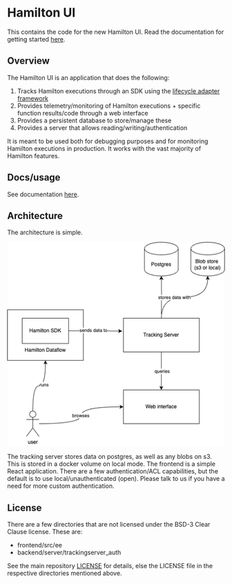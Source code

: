 # Hamilton UI

This contains the code for the new Hamilton UI. Read the documentation for getting started
[here](https://hamilton.dagworks.io/en/latest/concepts/ui/).

## Overview

The Hamilton UI is an application that does the following:

1. Tracks Hamilton executions through an SDK using the [lifecycle adapter framework](https://hamilton.dagworks.io/en/latest/reference/lifecycle-hooks/)
2. Provides telemetry/monitoring of Hamilton executions + specific function results/code through a web interface
3. Provides a persistent database to store/manage these
4. Provides a server that allows reading/writing/authentication

It is meant to be used both for debugging purposes and for monitoring Hamilton executions in production.
It works with the vast majority of Hamilton features.

## Docs/usage

See documentation [here](https://hamilton.dagworks.io/en/latest/concepts/ui).

## Architecture

The architecture is simple.

![architecture-diagram](./hamilton-ui-architecture.png)

The tracking server stores data on postgres, as well as any blobs on s3. This is stored in a docker volume
on local mode. The frontend is a simple React application. There are a few authentication/ACL capabilities,
but the default is to use local/unauthenticated (open). Please talk to us if you have a need for more custom authentication.


## License

There are a few directories that are not licensed under the BSD-3 Clear Clause license. These are:
* frontend/src/ee
* backend/server/trackingserver_auth

See the main repository [LICENSE](../LICENSE) for details, else the LICENSE file in the respective directories
mentioned above.
